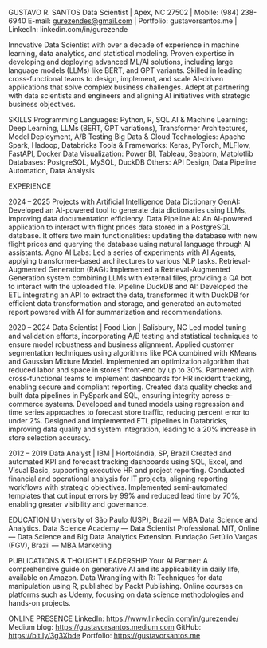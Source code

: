 GUSTAVO R. SANTOS
Data Scientist | Apex, NC 27502 | Mobile: (984) 238-6940
E-mail: gurezendes@gmail.com | Portfolio: gustavorsantos.me | LinkedIn: linkedin.com/in/gurezende 

Innovative Data Scientist with over a decade of experience in machine learning, data analytics, and statistical modeling. Proven expertise in developing and deploying advanced ML/AI solutions, including large language models (LLMs) like BERT, and GPT variants. Skilled in leading cross-functional teams to design, implement, and scale AI-driven applications that solve complex business challenges. Adept at partnering with data scientists and engineers and aligning AI initiatives with strategic business objectives.

SKILLS
Programming Languages: Python, R, SQL
AI & Machine Learning: Deep Learning, LLMs (BERT, GPT variations), Transformer Architectures, Model Deployment, A/B Testing
Big Data & Cloud Technologies: Apache Spark, Hadoop, Databricks
Tools & Frameworks: Keras, PyTorch, MLFlow, FastAPI, Docker
Data Visualization: Power BI, Tableau, Seaborn, Matplotlib
Databases: PostgreSQL, MySQL, DuckDB
Others: API Design, Data Pipeline Automation, Data Analysis

EXPERIENCE

2024 – 2025
Projects with Artificial Intelligence
Data Dictionary GenAI: Developed an AI-powered tool to generate data dictionaries using LLMs, improving data documentation efficiency. 
Data Pipeline AI: An AI-powered application to interact with flight prices data stored in a PostgreSQL database. It offers two main functionalities: updating the database with new flight prices and querying the database using natural language through AI assistants.
Agno AI Labs: Led a series of experiments with AI Agents, applying transformer-based architectures to various NLP tasks. 
Retrieval-Augmented Generation (RAG): Implemented a Retrieval-Augmented Generation system combining LLMs with external files, providing a QA bot to interact with the uploaded file.
Pipeline DuckDB and AI: Developed the ETL integrating an API to extract the data, transformed it with DuckDB for efficient data transformation and storage, and generated an automated report powered with AI for summarization and recommendations. 

2020 – 2024
Data Scientist | Food Lion | Salisbury, NC
Led model tuning and validation efforts, incorporating A/B testing and statistical techniques to ensure model robustness and business alignment.
Applied customer segmentation techniques using algorithms like PCA combined with KMeans and Gaussian Mixture Model.
Implemented an optimization algorithm that reduced labor and space in stores' front-end by up to 30%.
Partnered with cross-functional teams to implement dashboards for HR incident tracking, enabling secure and compliant reporting.
Created data quality checks and built data pipelines in PySpark and SQL, ensuring integrity across e-commerce systems.
Developed and tuned models using regression and time series approaches to forecast store traffic, reducing percent error to under 2%.
Designed and implemented ETL pipelines in Databricks, improving data quality and system integration, leading to a 20% increase in store selection accuracy.

2012 – 2019 
Data Analyst | IBM | Hortolândia, SP, Brazil
Created and automated KPI and forecast tracking dashboards using SQL, Excel, and Visual Basic, supporting executive HR and project reporting.
Conducted financial and operational analysis for IT projects, aligning reporting workflows with strategic objectives.
Implemented semi-automated templates that cut input errors by 99% and reduced lead time by 70%, enabling greater visibility and governance.

EDUCATION
University of São Paulo (USP), Brazil — MBA Data Science and Analytics.
Data Science Academy — Data Scientist Professional.
MIT, Online — Data Science and Big Data Analytics Extension.
Fundação Getúlio Vargas (FGV), Brazil — MBA Marketing 

PUBLICATIONS & THOUGHT LEADERSHIP
Your AI Partner: A comprehensive guide on generative AI and its applicability in daily life, available on Amazon.
Data Wrangling with R: Techniques for data manipulation using R, published by Packt Publishing.
Online courses on platforms such as Udemy, focusing on data science methodologies and hands-on projects.

ONLINE PRESENCE
LinkedIn: https://www.linkedin.com/in/gurezende/
Medium blog: https://gustavorsantos.medium.com
GitHub: https://bit.ly/3g3Xbde
Portfolio: https://gustavorsantos.me
